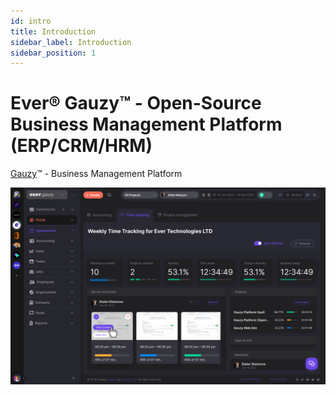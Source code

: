 ```yaml
---
id: intro
title: Introduction
sidebar_label: Introduction
sidebar_position: 1
---
```


# Ever® Gauzy™ - Open-Source Business Management Platform (ERP/CRM/HRM)

[Gauzy](https://gauzy.co)™ - Business Management Platform

![Gauzy](/overview.png)
